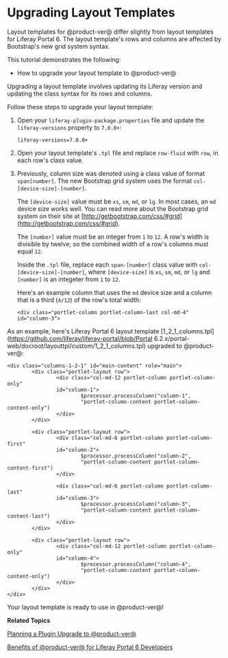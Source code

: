 # Upgrading Layout Templates [](id=upgrading-layout-templates)

Layout templates for @product-ver@ differ slightly from layout templates for
Liferay Portal 6. The layout template's rows and columns are affected by Bootstrap's
new grid system syntax.

This tutorial demonstrates the following:

- How to upgrade your layout template to @product-ver@

<!-- Comment out Code Upgrade Tool instructions until the tool is worth using with layout templates. Jim

There are a couple ways you can upgrade your layout template to @product-ver@. If
your project is in Liferay IDE or Liferay Developer Studio, you can use the Code 
Upgrade Tool to start the upgrade process. The second option is to manually 
upgrade the template files in the editor of your choice.

If your project is in Liferay IDE or Liferay Developer Studio, you can follow 
the steps in the next section, otherwise you can skip to the 
[Upgrading Your Layout Template Files](#upgrading-your-layout-template-files) 
section.

## Upgrading Your Layout Template with the Code Upgrade Tool [](id=upgrading-your-layout-template-with-the-code-upgrade-tool)

Since Liferay IDE and Liferay Developer Studio version 3.0, the Code Upgrade
Tool has been available to use. The Code Upgrade Tool runs through your code,
points out the breaking changes, and suggest how to update it. Follow
these steps to upgrade your layout template to @product-ver@.

1.  Right-click on your layout template project in the *Package Explorer*, and 
    select *Liferay* &rarr; *Find Liferay 7 breaking API changes*.
    
    Figure 1: The Code Upgrade Tool finds the breaking changes in your code and suggests how to fix them. ../../../images/upgrading-layouts-find-api-breaking-changes.png
    
    The breaking changes and suggested fixes are listed in the 
    *Liferay 7 Migration Problems* tab of the workspace. At the moment, only a 
    `Code Problems` folder is shown. You'll have to select a file first, in 
    order to see the related breaking changes.
    
2.  Open the `Code Problems/[layout-template-name]` folder and select the 
    `liferay-plugin-package.properties` file.
    
    Now you can see the problems listed, with suggested fixes listed below.
    
    Figure 2: Breaking changes are listed in the Liferay 7 Migration Problems* tab. ../../../images/upgrading-layouts-list-of-breaking-changes.png
    
    In this case, there is only one problem listed.
    
2.  Double-click the problem to open the `liferay-plugin-package.properties`
    file.
    
    Currently the `liferay-versions` property is set to Liferay Portal 6.2. The Code Upgrade
    Tool can fix this.
    
3.  Right-click on the problem in the *Liferay 7 Migration Problems* tab and
    select *Correct automatically*.
    
    Figure 3: The Code Upgrade Tool can automatically update some breaking changes for you. ../../../images/upgrading-layouts-correct-automatically.png
    
    The version is updated to `7.0.0+` now. You're half way there, but you have
    some more adjustments to make.
    
The next section covers the rest of the changes you'll need to make to your
layout template for @product-ver@.

## Upgrading Your Layout Template Files [](id=upgrading-your-layout-template-files)

The first thing you'll need to do is update the version for your layout
template. If you followed the steps in the last section, you can skip to step 2.
-->

Upgrading a layout template involves updating its Liferay version and updating
the class syntax for its rows and columns.

Follow these steps to upgrade your layout template:

1.  Open your `liferay-plugin-package.properties` file and update the 
    `liferay-versions` property to `7.0.0+`:

        liferay-versions=7.0.0+
 
2.  Open your layout template's `.tpl` file and replace `row-fluid` with `row`,
    in each row's class value. 
 
3.  Previously, column size was denoted using a class value of format
    `span[number]`. The new Bootstrap grid system uses the format
    `col-[device-size]-[number]`. 

    The `[device-size]` value must be `xs`, `sm`, `md`, or `lg`. In most 
    cases, an `md` device size works well. You can read more about the Bootstrap
    grid system on their site at [http://getbootstrap.com/css/#grid](http://getbootstrap.com/css/#grid).

    The `[number]` value must be an integer from `1` to `12`. A row's width is
    divisible by twelve; so the combined width of a row's columns must equal `12`.

    Inside the `.tpl` file, replace each `span-[number]` class value with
    `col-[device-size]-[number]`, where `[device-size]` is `xs`, `sm`, `md`, or
    `lg` and `[number]` is an integeter from `1` to `12`.

    Here's an example column that uses the `md` device size and a column that is
    a third (`4/12`) of the row's total width: 

        <div class="portlet-column portlet-column-last col-md-4" id="column-3">
 
As an example, here's Liferay Portal 6 layout template [1_2_1_columns.tpl](https://github.com/liferay/liferay-portal/blob/Portal 6.2.x/portal-web/docroot/layouttpl/custom/1_2_1_columns.tpl)
upgraded to @product-ver@:

    <div class="columns-1-2-1" id="main-content" role="main">
            <div class="portlet-layout row">
                    <div class="col-md-12 portlet-column portlet-column-only" 
                    id="column-1">
                            $processor.processColumn("column-1", 
                            "portlet-column-content portlet-column-content-only")
                    </div>
            </div>
    
            <div class="portlet-layout row">
                    <div class="col-md-6 portlet-column portlet-column-first" 
                    id="column-2">
                            $processor.processColumn("column-2", 
                            "portlet-column-content portlet-column-content-first")
                    </div>
    
                    <div class="col-md-6 portlet-column portlet-column-last" 
                    id="column-3">
                            $processor.processColumn("column-3", 
                            "portlet-column-content portlet-column-content-last")
                    </div>
            </div>
    
            <div class="portlet-layout row">
                    <div class="col-md-12 portlet-column portlet-column-only" 
                    id="column-4">
                            $processor.processColumn("column-4", 
                            "portlet-column-content portlet-column-content-only")
                    </div>
            </div>
    </div>

Your layout template is ready to use in @product-ver@!

**Related Topics**

[Planning a Plugin Upgrade to @product-ver@](/develop/tutorials/-/knowledge_base/7-0/migrating-existing-code-to-liferay-7)

[Benefits of @product-ver@ for Liferay Portal 6 Developers](/develop/tutorials/-/knowledge_base/7-0/benefits-of-liferay-7-for-liferay-6-developers)

<!-- Uncomment this link when the referenced tutorial is published. Jim
[Adapting to @product-ver@'s API with the Code Upgrade Tool](/develop/tutorials/-/knowledge_base/7-0/adapting-to-liferay-7s-api-with-the-code-upgrade-tool)
-->

